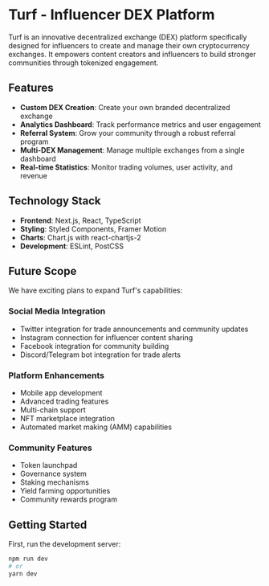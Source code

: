 # Turf - Influencer DEX Platform

Turf is an innovative decentralized exchange (DEX) platform specifically designed for influencers to create and manage their own cryptocurrency exchanges. It empowers content creators and influencers to build stronger communities through tokenized engagement.

## Features

- **Custom DEX Creation**: Create your own branded decentralized exchange
- **Analytics Dashboard**: Track performance metrics and user engagement
- **Referral System**: Grow your community through a robust referral program
- **Multi-DEX Management**: Manage multiple exchanges from a single dashboard
- **Real-time Statistics**: Monitor trading volumes, user activity, and revenue

## Technology Stack

- **Frontend**: Next.js, React, TypeScript
- **Styling**: Styled Components, Framer Motion
- **Charts**: Chart.js with react-chartjs-2
- **Development**: ESLint, PostCSS

## Future Scope

We have exciting plans to expand Turf's capabilities:

### Social Media Integration
- Twitter integration for trade announcements and community updates
- Instagram connection for influencer content sharing
- Facebook integration for community building
- Discord/Telegram bot integration for trade alerts

### Platform Enhancements
- Mobile app development
- Advanced trading features
- Multi-chain support
- NFT marketplace integration
- Automated market making (AMM) capabilities

### Community Features
- Token launchpad
- Governance system
- Staking mechanisms
- Yield farming opportunities
- Community rewards program

## Getting Started

First, run the development server:

```bash
npm run dev
# or
yarn dev